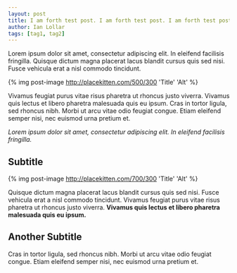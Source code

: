 ```yaml
---
layout: post
title: I am forth test post. I am forth test post. I am forth test post.
author: Ian Lollar
tags: [tag1, tag2]
---
```


Lorem ipsum dolor sit amet, consectetur adipiscing elit. In eleifend facilisis fringilla. Quisque dictum magna placerat lacus blandit cursus quis sed nisi. Fusce vehicula erat a nisl commodo tincidunt.

{% img post-image http://placekitten.com/500/300 'Title' 'Alt' %}

Vivamus feugiat purus vitae risus pharetra ut rhoncus justo viverra. Vivamus quis lectus et libero pharetra malesuada quis eu ipsum. Cras in tortor ligula, sed rhoncus nibh. Morbi ut arcu vitae odio feugiat congue. Etiam eleifend semper nisi, nec euismod urna pretium et.

<!--more-->

*Lorem ipsum dolor sit amet, consectetur adipiscing elit. In eleifend facilisis fringilla.*

Subtitle
--------

{% img post-image http://placekitten.com/700/300 'Title' 'Alt' %}

Quisque dictum magna placerat lacus blandit cursus quis sed nisi. Fusce vehicula erat a nisl commodo tincidunt. Vivamus feugiat purus vitae risus pharetra ut rhoncus justo viverra. **Vivamus quis lectus et libero pharetra malesuada quis eu ipsum.**

Another Subtitle
----------------

Cras in tortor ligula, sed rhoncus nibh. Morbi ut arcu vitae odio feugiat congue. Etiam eleifend semper nisi, nec euismod urna pretium et.